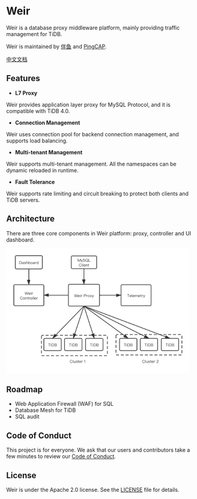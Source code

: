 # Weir

Weir is a database proxy middleware platform, mainly providing traffic management for TiDB.

Weir is maintained by [伴鱼](https://www.ipalfish.com/) and [PingCAP](https://pingcap.com/).

[中文文档](README-CN.md)

## Features

- __L7 Proxy__

Weir provides application layer proxy for MySQL Protocol, and it is compatible with TiDB 4.0.

- __Connection Management__

Weir uses connection pool for backend connection management, and supports load balancing.

- __Multi-tenant Management__

Weir supports multi-tenant management. All the namespaces can be dynamic reloaded in runtime.

- __Fault Tolerance__

Weir supports rate limiting and circuit breaking to protect both clients and TiDB servers.

## Architecture

There are three core components in Weir platform: proxy, controller and UI dashboard.

<img src="docs/en/assets/weir-architecture.png" style="zoom:80%;" />

## Roadmap

- Web Application Firewall (WAF) for SQL
- Database Mesh for TiDB
- SQL audit

## Code of Conduct

This project is for everyone. We ask that our users and contributors take a few minutes to review our [Code of Conduct](code-of-conduct.md).

## License

Weir is under the Apache 2.0 license. See the [LICENSE](./LICENSE) file for details.
